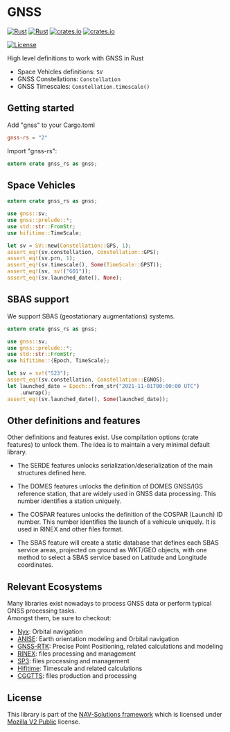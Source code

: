 # GNSS

[![Rust](https://github.com/nav-solutions/gnss/actions/workflows/rust.yml/badge.svg)](https://github.com/nav-solutions/gnss/actions/workflows/rust.yml)
[![Rust](https://github.com/nav-solutions/gnss/actions/workflows/daily.yml/badge.svg)](https://github.com/nav-solutions/gnss/actions/workflows/daily.yml)
[![crates.io](https://img.shields.io/crates/v/gnss-rs.svg)](https://crates.io/crates/gnss-rs)
[![crates.io](https://docs.rs/gnss-rs/badge.svg)](https://docs.rs/gnss-rs)

[![License](https://img.shields.io/badge/license-MPL_2.0-orange?style=for-the-badge&logo=mozilla)](https://github.com/nav-solutions/qc-traits/blob/main/LICENSE)

High level definitions to work with GNSS in Rust

+ Space Vehicles definitions: `SV`
+ GNSS Constellations: `Constellation`
+ GNSS Timescales: `Constellation.timescale()`

## Getting started

Add "gnss" to your Cargo.toml

```toml
gnss-rs = "2"
```

Import "gnss-rs": 

```rust
extern crate gnss_rs as gnss;
```

## Space Vehicles

```rust
extern crate gnss_rs as gnss;

use gnss::sv;
use gnss::prelude::*;
use std::str::FromStr;
use hifitime::TimeScale;

let sv = SV::new(Constellation::GPS, 1);
assert_eq!(sv.constellation, Constellation::GPS);
assert_eq!(sv.prn, 1);
assert_eq!(sv.timescale(), Some(TimeScale::GPST));
assert_eq!(sv, sv!("G01"));
assert_eq!(sv.launched_date(), None);
```

## SBAS support

We support SBAS (geostationary augmentations) systems. 

```rust
extern crate gnss_rs as gnss;

use gnss::sv;
use gnss::prelude::*;
use std::str::FromStr;
use hifitime::{Epoch, TimeScale};

let sv = sv!("S23");
assert_eq!(sv.constellation, Constellation::EGNOS);
let launched_date = Epoch::from_str("2021-11-01T00:00:00 UTC")
    .unwrap();
assert_eq!(sv.launched_date(), Some(launched_date));
```

## Other definitions and features

Other definitions and features exist. Use compilation options (crate features) to unlock them.
The idea is to maintain a very minimal default library.

- The SERDE features unlocks serialization/deserialization of the main structures defined here.

- The DOMES features unlocks the definition of DOMES GNSS/IGS reference station,
that are widely used in GNSS data processing. This number identifies a station uniquely.

- The COSPAR features unlocks the definition of the COSPAR (Launch) ID number.
This number identifies the launch of a vehicule uniquely. It is used in RINEX
and other files format.

- The SBAS feature will create a static database that defines each SBAS service areas,
projected on ground as WKT/GEO objects, with one method to select a SBAS service based
on Latitude and Longitude coordinates.

## Relevant Ecosystems

Many libraries exist nowadays to process GNSS data or perform typical GNSS processing tasks.  
Amongst them, be sure to checkout:

- [Nyx](https://github.com/nyx-space/nyx): Orbital navigation
- [ANISE](https://github.com/nyx-space/anise): Earth orientation modeling and Orbital navigation
- [GNSS-RTK](https://github.com/nav-solutions/gnss-rtk): Precise Point Positioning, related calculations and modeling
- [RINEX](https://github.com/nav-solutions/rinex): files processing and management
- [SP3](https://github.com/nav-solutions/sp3): files processing and management
- [Hifitime](https://github.com/nyx-space/hifitime): Timescale and related calculations
- [CGGTTS](https://github.com/nav-solutions/cggtts): files production and processing

## License

This library is part of the [NAV-Solutions framework](https://github.com/nav-solutions) which
is licensed under [Mozilla V2 Public](https://www.mozilla.org/en-US/MPL/2.0) license.
